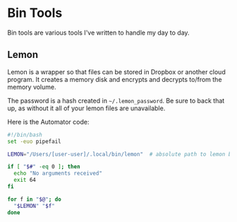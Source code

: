 # Bin Tools

Bin tools are various tools I've written to handle my day to day. 

## Lemon

Lemon is a wrapper so that files can be stored in Dropbox or another cloud program.  It creates a memory disk and encrypts and decrypts to/from the memory volume. 

The password is a hash created in `~/.lemon_password`. Be sure to back that up, as without it all of your lemon files are unavailable. 

Here is the Automator code: 

``` bash
#!/bin/bash
set -euo pipefail

LEMON="/Users/[user-user]/.local/bin/lemon"  # absolute path to lemon bash file as Automator doesn't reliably expand "~". I put ~/.local/bin in my PATH.

if [ "$#" -eq 0 ]; then
  echo "No arguments received"
  exit 64
fi

for f in "$@"; do
  "$LEMON" "$f"
done
```

